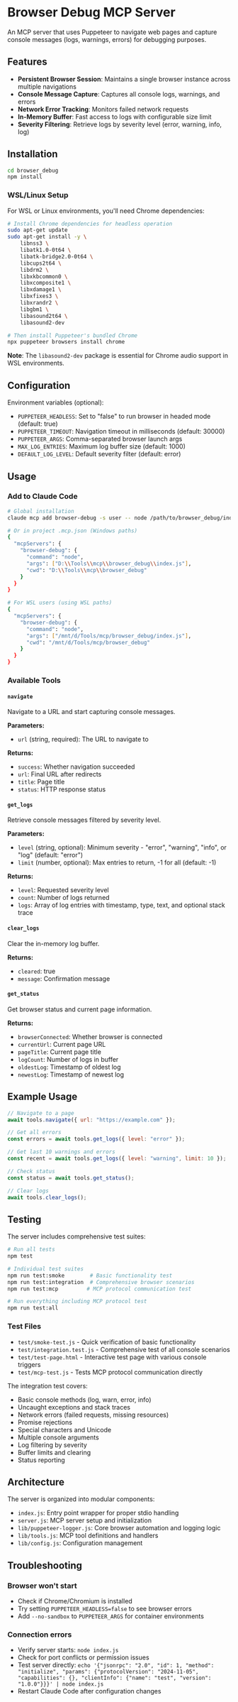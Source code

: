 # Browser Debug MCP Server

An MCP server that uses Puppeteer to navigate web pages and capture console messages (logs, warnings, errors) for debugging purposes.

## Features

- **Persistent Browser Session**: Maintains a single browser instance across multiple navigations
- **Console Message Capture**: Captures all console logs, warnings, and errors
- **Network Error Tracking**: Monitors failed network requests
- **In-Memory Buffer**: Fast access to logs with configurable size limit
- **Severity Filtering**: Retrieve logs by severity level (error, warning, info, log)

## Installation

```bash
cd browser_debug
npm install
```

### WSL/Linux Setup

For WSL or Linux environments, you'll need Chrome dependencies:

```bash
# Install Chrome dependencies for headless operation
sudo apt-get update
sudo apt-get install -y \
    libnss3 \
    libatk1.0-0t64 \
    libatk-bridge2.0-0t64 \
    libcups2t64 \
    libdrm2 \
    libxkbcommon0 \
    libxcomposite1 \
    libxdamage1 \
    libxfixes3 \
    libxrandr2 \
    libgbm1 \
    libasound2t64 \
    libasound2-dev

# Then install Puppeteer's bundled Chrome
npx puppeteer browsers install chrome
```

**Note**: The `libasound2-dev` package is essential for Chrome audio support in WSL environments.

## Configuration

Environment variables (optional):

- `PUPPETEER_HEADLESS`: Set to "false" to run browser in headed mode (default: true)
- `PUPPETEER_TIMEOUT`: Navigation timeout in milliseconds (default: 30000)
- `PUPPETEER_ARGS`: Comma-separated browser launch args
- `MAX_LOG_ENTRIES`: Maximum log buffer size (default: 1000)
- `DEFAULT_LOG_LEVEL`: Default severity filter (default: error)

## Usage

### Add to Claude Code

```bash
# Global installation
claude mcp add browser-debug -s user -- node /path/to/browser_debug/index.js

# Or in project .mcp.json (Windows paths)
{
  "mcpServers": {
    "browser-debug": {
      "command": "node",
      "args": ["D:\\Tools\\mcp\\browser_debug\\index.js"],
      "cwd": "D:\\Tools\\mcp\\browser_debug"
    }
  }
}

# For WSL users (using WSL paths)
{
  "mcpServers": {
    "browser-debug": {
      "command": "node",
      "args": ["/mnt/d/Tools/mcp/browser_debug/index.js"],
      "cwd": "/mnt/d/Tools/mcp/browser_debug"
    }
  }
}
```

### Available Tools

#### `navigate`
Navigate to a URL and start capturing console messages.

**Parameters:**
- `url` (string, required): The URL to navigate to

**Returns:**
- `success`: Whether navigation succeeded
- `url`: Final URL after redirects
- `title`: Page title
- `status`: HTTP response status

#### `get_logs`
Retrieve console messages filtered by severity level.

**Parameters:**
- `level` (string, optional): Minimum severity - "error", "warning", "info", or "log" (default: "error")
- `limit` (number, optional): Max entries to return, -1 for all (default: -1)

**Returns:**
- `level`: Requested severity level
- `count`: Number of logs returned
- `logs`: Array of log entries with timestamp, type, text, and optional stack trace

#### `clear_logs`
Clear the in-memory log buffer.

**Returns:**
- `cleared`: true
- `message`: Confirmation message

#### `get_status`
Get browser status and current page information.

**Returns:**
- `browserConnected`: Whether browser is connected
- `currentUrl`: Current page URL
- `pageTitle`: Current page title
- `logCount`: Number of logs in buffer
- `oldestLog`: Timestamp of oldest log
- `newestLog`: Timestamp of newest log

## Example Usage

```javascript
// Navigate to a page
await tools.navigate({ url: "https://example.com" });

// Get all errors
const errors = await tools.get_logs({ level: "error" });

// Get last 10 warnings and errors
const recent = await tools.get_logs({ level: "warning", limit: 10 });

// Check status
const status = await tools.get_status();

// Clear logs
await tools.clear_logs();
```

## Testing

The server includes comprehensive test suites:

```bash
# Run all tests
npm test

# Individual test suites
npm run test:smoke        # Basic functionality test
npm run test:integration  # Comprehensive browser scenarios
npm run test:mcp         # MCP protocol communication test

# Run everything including MCP protocol test
npm run test:all
```

### Test Files

- `test/smoke-test.js` - Quick verification of basic functionality
- `test/integration.test.js` - Comprehensive test of all console scenarios
- `test/test-page.html` - Interactive test page with various console triggers
- `test/mcp-test.js` - Tests MCP protocol communication directly

The integration test covers:
- Basic console methods (log, warn, error, info)
- Uncaught exceptions and stack traces
- Network errors (failed requests, missing resources)
- Promise rejections
- Special characters and Unicode
- Multiple console arguments
- Log filtering by severity
- Buffer limits and clearing
- Status reporting

## Architecture

The server is organized into modular components:

- `index.js`: Entry point wrapper for proper stdio handling
- `server.js`: MCP server setup and initialization
- `lib/puppeteer-logger.js`: Core browser automation and logging logic
- `lib/tools.js`: MCP tool definitions and handlers
- `lib/config.js`: Configuration management

## Troubleshooting

### Browser won't start
- Check if Chrome/Chromium is installed
- Try setting `PUPPETEER_HEADLESS=false` to see browser errors
- Add `--no-sandbox` to `PUPPETEER_ARGS` for container environments

### Connection errors
- Verify server starts: `node index.js`
- Check for port conflicts or permission issues
- Test server directly: `echo '{"jsonrpc": "2.0", "id": 1, "method": "initialize", "params": {"protocolVersion": "2024-11-05", "capabilities": {}, "clientInfo": {"name": "test", "version": "1.0.0"}}}' | node index.js`
- Restart Claude Code after configuration changes